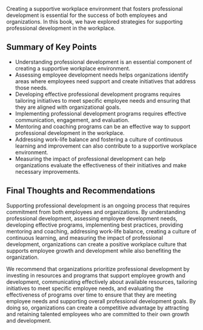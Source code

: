 

Creating a supportive workplace environment that fosters professional development is essential for the success of both employees and organizations. In this book, we have explored strategies for supporting professional development in the workplace.

Summary of Key Points
---------------------

* Understanding professional development is an essential component of creating a supportive workplace environment.
* Assessing employee development needs helps organizations identify areas where employees need support and create initiatives that address those needs.
* Developing effective professional development programs requires tailoring initiatives to meet specific employee needs and ensuring that they are aligned with organizational goals.
* Implementing professional development programs requires effective communication, engagement, and evaluation.
* Mentoring and coaching programs can be an effective way to support professional development in the workplace.
* Addressing work-life balance and fostering a culture of continuous learning and improvement can also contribute to a supportive workplace environment.
* Measuring the impact of professional development can help organizations evaluate the effectiveness of their initiatives and make necessary improvements.

Final Thoughts and Recommendations
----------------------------------

Supporting professional development is an ongoing process that requires commitment from both employees and organizations. By understanding professional development, assessing employee development needs, developing effective programs, implementing best practices, providing mentoring and coaching, addressing work-life balance, creating a culture of continuous learning, and measuring the impact of professional development, organizations can create a positive workplace culture that supports employee growth and development while also benefiting the organization.

We recommend that organizations prioritize professional development by investing in resources and programs that support employee growth and development, communicating effectively about available resources, tailoring initiatives to meet specific employee needs, and evaluating the effectiveness of programs over time to ensure that they are meeting employee needs and supporting overall professional development goals. By doing so, organizations can create a competitive advantage by attracting and retaining talented employees who are committed to their own growth and development.
